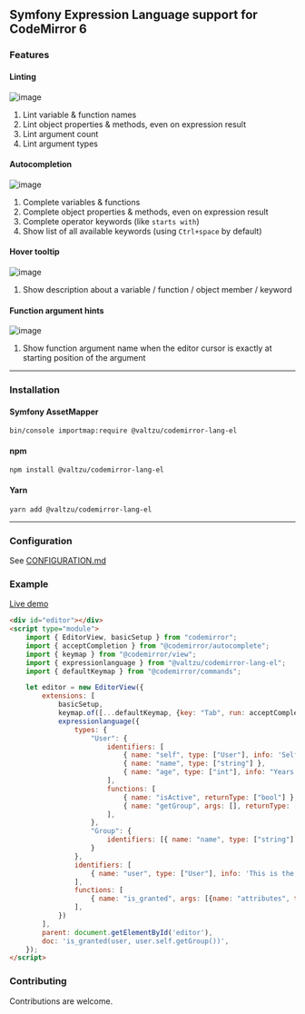 ## Symfony Expression Language support for CodeMirror 6

### Features

#### Linting

![image](https://github.com/user-attachments/assets/7f7dca5b-51fb-41d0-bfe2-d64a6ac6bf85)

1. Lint variable & function names
1. Lint object properties & methods, even on expression result
1. Lint argument count
1. Lint argument types

#### Autocompletion

![image](https://github.com/valtzu/codemirror-lang-el/assets/652734/a5a7bfdc-2869-4cbb-98f6-0abe361d55ba)

1. Complete variables & functions
1. Complete object properties & methods, even on expression result
1. Complete operator keywords (like `starts with`)
1. Show list of all available keywords (using `Ctrl+space` by default)

#### Hover tooltip

![image](https://github.com/valtzu/codemirror-lang-el/assets/652734/3cfd7a49-4503-491c-972d-26d209ea26f3)

1. Show description about a variable / function / object member / keyword

#### Function argument hints

![image](https://github.com/user-attachments/assets/571e056a-3947-4eda-b118-4f1850428fc4)

1. Show function argument name when the editor cursor is exactly at starting position of the argument

---

### Installation

#### Symfony AssetMapper

```
bin/console importmap:require @valtzu/codemirror-lang-el
```

#### npm

```
npm install @valtzu/codemirror-lang-el
```

#### Yarn

```
yarn add @valtzu/codemirror-lang-el
```

---

### Configuration

See [CONFIGURATION.md](CONFIGURATION.md)

### Example

[Live demo](https://jsfiddle.net/turse2xq/)

```html
<div id="editor"></div>
<script type="module">
    import { EditorView, basicSetup } from "codemirror";
    import { acceptCompletion } from "@codemirror/autocomplete";
    import { keymap } from "@codemirror/view";
    import { expressionlanguage } from "@valtzu/codemirror-lang-el";
    import { defaultKeymap } from "@codemirror/commands";

    let editor = new EditorView({
        extensions: [
            basicSetup,
            keymap.of([...defaultKeymap, {key: "Tab", run: acceptCompletion}]),
            expressionlanguage({
                types: {
                    "User": {
                        identifiers: [
                            { name: "self", type: ["User"], info: 'Self-reference for property-access demonstration purposes' },
                            { name: "name", type: ["string"] },
                            { name: "age", type: ["int"], info: "Years since birthday", detail: "years" },
                        ],
                        functions: [
                            { name: "isActive", returnType: ["bool"] },
                            { name: "getGroup", args: [], returnType: ["Group"], info: 'Get the user group' },
                        ],
                    },
                    "Group": {
                        identifiers: [{ name: "name", type: ["string"] }]
                    }
                },
                identifiers: [
                    { name: "user", type: ["User"], info: 'This is the user' },
                ],
                functions: [
                    { name: "is_granted", args: [{name: "attributes", type: ["string"]}, {name: "object", type: ["object"], optional: true}], info: 'Check if subject has permission to the object', returnType: ['bool'] },
                ],
            })
        ],
        parent: document.getElementById('editor'),
        doc: 'is_granted(user, user.self.getGroup())',
    });
</script>
```

### Contributing

Contributions are welcome.

